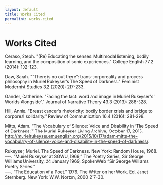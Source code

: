 ```yaml
---
layout: default
title: Works Cited
permalink: works-cited
---
```

<!-- Add an essay or interpretive material below this line,
using HTML or markdown.  Do not modify this file above this line -->
# Works Cited

Ceraso, Steph. "(Re) Educating the senses: Multimodal listening, bodily learning, and the	composition of sonic experiences." College English 77.2 (2014): 102-123.

Daw, Sarah. "“There is no out there”: trans-corporeality and process philosophy in Muriel	Rukeyser’s The Speed of Darkness." Feminist Modernist Studies 3.2 (2020): 217-233.

Gander, Catherine. "Facing the fact: word and image in Muriel Rukeyser's' Worlds	Alongside'." Journal of Narrative Theory 43.3 (2013): 288-328.

Hill, Annie. "Breast cancer’s rhetoricity: bodily border crisis and bridge to corporeal solidarity."	Review of Communication 16.4 (2016): 281-298.

Mitts, Adam. “The Vocabulary of Silence: Voice and Disability in ‘The Speed of Darkness.’”	The Muriel Rukeyser Living Archive, October 17, 2015.	http://murielrukeyser.emuenglish.org/2015/10/17/adam-mitts-the-vocabulary-of-silence-voice-and-disability-in-the-speed-of-darkness/.

Rukeyser, Muriel. The Speed of Darkness. New York: Random House, 1968.  
---. “Muriel Rukeyser at SGWU, 1969,” The Poetry Series, Sir George Williams University, 24	January 1969, SpokenWeb “Sir George Williams Poetry Series.”  
---. “The Education of a Poet.” 1976. The Writer on her Work. Ed. Janet Sternberg. New York:	W.W. Norton, 2000 217-30.

